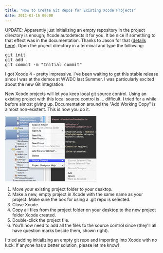 ```yaml
---
title: "How to Create Git Repos for Existing Xcode Projects"
date: 2011-03-16 00:00
---
```


<p>UPDATE: Apparently just initializing an empty repository in the project directory is enough; Xcode autodetects it for you. It be nice if something to that effect was in the documentation. Thanks to Jason for that (<a href="http://nearthespeedoflight.com/article/creating_a_git_repository_for_an_existing_xcode_project" target="_blank">details here</a>). Open the project directory in a terminal and type the following:
</p>

<pre>git init
git add .
git commit -m "Initial commit"</pre>

<p>I got Xcode 4 - pretty impressive. I've been waiting to get this stable release since I was at the demos at WWDC last Summer. I was particularly excited about the new Git integration.</p>

<p>New Xcode projects will let you keep local git source control. Using an existing project with this local source control is ... difficult. I tried for a while before almost giving up. Documentation around the "Add Working Copy" is almost non-existent. This is how you do it. </p>

<img src="/img/import/blog/2011/03/how-to-create-git-repos-for-existing-xcode-projects/B93D170E536F4CCB96745E65B9195089.png" class="img-responsive" />

<ol>
<li>Move your existing project folder to your desktop.</li>
<li>Make a new, empty project in Xcode with the same name as your project. Make sure the box for using a .git repo is selected.</li>
<li>Close Xcode.</li>
<li>Copy all files from the project folder on your desktop to the new project folder Xcode created.</li>
<li>Double-click the project file.</li>
<li>You'll now need to add all the files to the source control since (they'll all have question marks beside them, shown right).</li>
</ol>

<p>I tried adding initializing an empty git repo and importing into Xcode with no luck. If anyone has a better solution, please let me know!</p>

<!-- more -->


